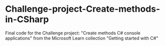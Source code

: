 # Challenge-project-Create-methods-in-CSharp

Final code for the Challenge project: "Create methods C# console applications" from the Microsoft Learn collection "Getting started with C#"
